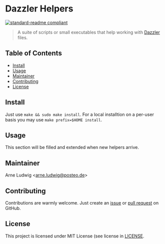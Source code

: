 Dazzler Helpers
===============

[![standard-readme compliant](https://img.shields.io/badge/readme%20style-standard-brightgreen.svg?style=flat-square)](https://github.com/RichardLitt/standard-readme)

> A suite of scripts or small executables that help working with [Dazzler](https://dazzlerblog.wordpress.com/) files.


Table of Contents
-----------------

- [Install](#install)
- [Usage](#usage)
- [Maintainer](#maintainer)
- [Contributing](#contributing)
- [License](#license)


Install
--------

Just use `make && sudo make install`. For a local installtion on a per-user basis you may use
`make prefix=$HOME install`.


Usage
-----

This section will be filled and extended when new helpers arrive.


Maintainer
----------

Arne Ludwig &lt;<arne.ludwig@posteo.de>&gt;


Contributing
------------

Contributions are warmly welcome. Just create an [issue][gh-issues] or [pull request][gh-pr] on GitHub.

[gh-issues]: https://github.com/a-ludi/dentist/issues
[gh-pr]: https://github.com/a-ludi/dentist/pulls


License
-------

This project is licensed under MIT License (see license in [LICENSE](./LICENSE).

